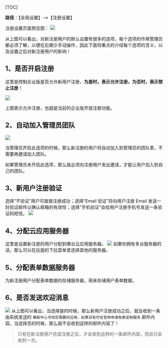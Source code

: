 [TOC]

**路径**：【全局设置】-->【注册设置】

注册设置页面预览图：
![](http://docfiles.baibaoyun.com/FvHNuz4_tQK2OnqsoV_D8veRl8ot)

从上图可以看出，对新注册用户的默认设置有很多的选项，每个选项的作用管理员都必须了解，以便在后期少手动操作，因此下面将重点的介绍每个选项的含义，以及设置之后对新注册用户的影响！

## 1、是否开启注册
这里是控制企业版是否允许新用户注册，**为是时，表示允许注册，为否时，表示禁止注册**！

![](http://docfiles.baibaoyun.com/FodeLTk4dQpukqloWa16ORv_TFSl)

上图表示允许注册，也就是当前的企业版开放注册功能。

## 2、自动加入管理员团队
![](http://docfiles.baibaoyun.com/FsUWMCYWQdX-OqKYi_fDuCb0OE5z)

当管理员开启此选项的时候，那么新注册的用户将自动加入到管理员的团队里，不需要再邀请加入团队。

如果管理员未开启此选项，那么就必须向注册用户发出邀请，才能让用户加入到自己的团队。

## 3、新用户注册验证
选择“不验证”用户可直接注册成功；选择“Email 验证”将向用户注册 Email 发送一封验证邮件以确认邮箱的有效性；选择“手机验证”会给用户注册手机号发送一条验证码短信。
![](http://docfiles.baibaoyun.com/FoMUkRd7691gMupPVlMPB8Kimbww)


## 4、分配云应用服务器
这里是设置新注册的用户分配到哪台云应用服务器。
![](http://docfiles.baibaoyun.com/FgE2YXKs6ZkvENWJszYftF4h6aMx)
如果你拥有多台服务器的话，那么可以在后面的下拉菜单里选择其他的服务器。


## 5、分配表单数据服务器
为新注册用户分配表单数据的存储服务器，用来存储用户表单数据。



## 6、是否发送欢迎消息
![](http://docfiles.baibaoyun.com/FkePxWNZ2x-1fac2dtoE8JTrZuUS)
从上图可以看出，当选择是的时候，那么新用户注册成功之后，就会收到一条由系统发送的 `模板中心寻找您需要的应用，如果没有可在官网申请免费定制服务` 邮件内容。当选择否的时候，那么就不会收到这样的邮件内容了！

>只有在新注册用户完成注册之后，才会收到这样的一条邮件内容，而且只会收到一次。


